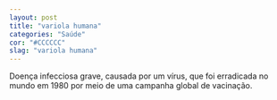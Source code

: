 ```yaml
---
layout: post
title: "variola humana"
categories: "Saúde"
cor: "#CCCCCC"
slag: "variola humana"
---
```

Doença infecciosa grave, causada por um vírus, que foi erradicada no mundo em 1980 por meio de uma campanha global de vacinação.
